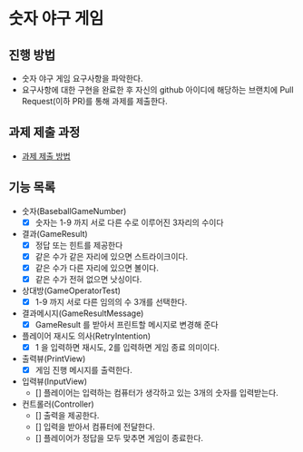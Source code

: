 # 숫자 야구 게임
## 진행 방법
* 숫자 야구 게임 요구사항을 파악한다.
* 요구사항에 대한 구현을 완료한 후 자신의 github 아이디에 해당하는 브랜치에 Pull Request(이하 PR)를 통해 과제를 제출한다.

## 과제 제출 과정
* [과제 제출 방법](https://github.com/next-step/nextstep-docs/tree/master/precourse)

## 기능 목록
* 숫자(BaseballGameNumber)
  * [x] 숫자는 1-9 까지 서로 다른 수로 이루어진 3자리의 수이다
* 결과(GameResult)
  * [x] 정답 또는 힌트를 제공한다
  * [x] 같은 수가 같은 자리에 있으면 스트라이크이다.
  * [x] 같은 수가 다른 자리에 있으면 볼이다.
  * [x] 같은 수가 전혀 없으면 낫싱이다. 
* 상대방(GameOperatorTest)
  * [x] 1-9 까지 서로 다른 임의의 수 3개를 선택한다.
* 결과메시지(GameResultMessage)
  * [x] GameResult 를 받아서 프린트할 메시지로 변경해 준다
  
* 플레이어 재시도 의사(RetryIntention)
  * [x] 1 을 입력하면 재시도, 2를 입력하면 게임 종료 의미이다. 
  
* 출력뷰(PrintView)
  * [x] 게임 진행 메시지를 출력한다. 
* 입력뷰(InputView)
  * [] 플레이어는 입력하는 컴퓨터가 생각하고 있는 3개의 숫자를 입력받는다.
* 컨트롤러(Controller)
  * [] 출력을 제공한다. 
  * [] 입력을 받아서 컴퓨터에 전달한다. 
  * [] 플레이어가 정답을 모두 맞추면 게임이 종료한다. 
 


